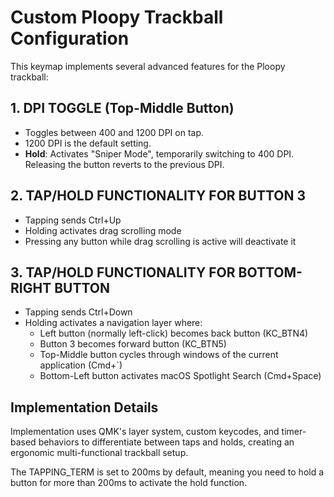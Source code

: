 # Custom Ploopy Trackball Configuration

This keymap implements several advanced features for the Ploopy trackball:

## 1. DPI TOGGLE (Top-Middle Button)

-   Toggles between 400 and 1200 DPI on tap.
-   1200 DPI is the default setting.
-   **Hold**: Activates "Sniper Mode", temporarily switching to 400 DPI. Releasing the button reverts to the previous DPI.

## 2. TAP/HOLD FUNCTIONALITY FOR BUTTON 3

-   Tapping sends Ctrl+Up
-   Holding activates drag scrolling mode
-   Pressing any button while drag scrolling is active will deactivate it

## 3. TAP/HOLD FUNCTIONALITY FOR BOTTOM-RIGHT BUTTON

-   Tapping sends Ctrl+Down
-   Holding activates a navigation layer where:
    -   Left button (normally left-click) becomes back button (KC_BTN4)
    -   Button 3 becomes forward button (KC_BTN5)
    -   Top-Middle button cycles through windows of the current application (Cmd+`)
    -   Bottom-Left button activates macOS Spotlight Search (Cmd+Space)

## Implementation Details

Implementation uses QMK's layer system, custom keycodes, and timer-based
behaviors to differentiate between taps and holds, creating an
ergonomic multi-functional trackball setup.

The TAPPING_TERM is set to 200ms by default, meaning you need to hold a button
for more than 200ms to activate the hold function.
